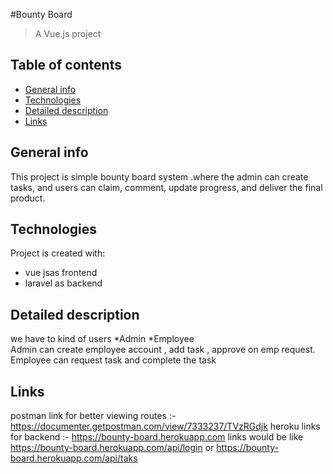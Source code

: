 #Bounty Board

> A Vue.js project

## Table of contents
* [General info](#general-info)
* [Technologies](#technologies)
* [Detailed description](#setup)
* [Links](#setup)

## General info
This project is simple bounty board system .where the admin can create tasks, and users
can claim, comment, update progress, and deliver the final product.
	
## Technologies
Project is created with:
* vue jsas frontend
* laravel as backend
	
## Detailed description
we have to kind of users
*Admin
*Employee </br>
Admin can create employee account , add task , approve on emp request.
Employee can request task and complete the task

## Links
postman link for better viewing routes  :-  https://documenter.getpostman.com/view/7333237/TVzRGdjk
heroku links for backend :-  https://bounty-board.herokuapp.com
links would be like  https://bounty-board.herokuapp.com/api/login or https://bounty-board.herokuapp.com/api/taks





